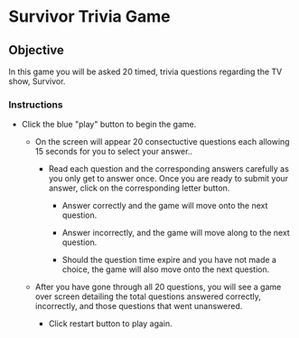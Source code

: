 # Survivor Trivia Game

## Objective

In this game you will be asked 20 timed, trivia questions regarding the TV show, Survivor.

### Instructions

* Click the blue "play" button to begin the game.

    * On the screen will appear 20 consectuctive questions each allowing 15 seconds for you to select your answer..

        * Read each question and the corresponding answers carefully as you only get to answer once. Once you are ready to submit your answer, click on the corresponding letter button.

            * Answer correctly and the game will move onto the next question.

            * Answer incorrectly, and the game will move along to the next question.

            * Should the question time expire and you have not made a choice, the game will also move onto the next question.
    
    * After you have gone through all 20 questions, you will see a game over screen detailing the total questions answered correctly, incorrectly, and those questions that went unanswered.

        * Click restart button to play again.

